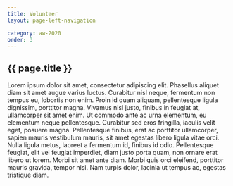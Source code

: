```yaml
---
title: Volunteer
layout: page-left-navigation

category: aw-2020
order: 3
---
```


## {{ page.title }}

Lorem ipsum dolor sit amet, consectetur adipiscing elit. Phasellus aliquet diam sit amet augue varius luctus. Curabitur nisl neque, fermentum non tempus eu, lobortis non enim. Proin id quam aliquam, pellentesque ligula dignissim, porttitor magna. Vivamus nisl justo, finibus in feugiat at, ullamcorper sit amet enim. Ut commodo ante ac urna elementum, eu elementum neque pellentesque. Curabitur sed eros fringilla, iaculis velit eget, posuere magna. Pellentesque finibus, erat ac porttitor ullamcorper, sapien mauris vestibulum mauris, sit amet egestas libero ligula vitae orci. Nulla ligula metus, laoreet a fermentum id, finibus id odio. Pellentesque feugiat, elit vel feugiat imperdiet, diam justo porta quam, non ornare erat libero ut lorem. Morbi sit amet ante diam. Morbi quis orci eleifend, porttitor mauris gravida, tempor nisi. Nam turpis dolor, lacinia ut tempus ac, egestas tristique diam.
